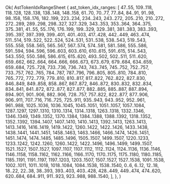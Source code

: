Ok(
    AstTokenIdxRangeSheet {
        ast_token_idx_ranges: [
            47..55,
            109..118,
            118..128,
            128..138,
            138..148,
            148..158,
            61..70,
            70..77,
            77..84,
            84..91,
            91..98,
            98..158,
            158..176,
            182..199,
            223..234,
            234..243,
            243..272,
            205..210,
            210..272,
            272..289,
            289..298,
            298..327,
            327..329,
            343..353,
            353..364,
            364..375,
            375..381,
            41..55,
            55..176,
            176..199,
            199..329,
            329..381,
            381..383,
            383..393,
            395..397,
            397..399,
            399..401,
            401..403,
            417..428,
            442..449,
            463..474,
            511..514,
            519..522,
            522..524,
            524..531,
            531..538,
            538..543,
            519..543,
            555..558,
            558..565,
            565..567,
            567..574,
            574..581,
            581..586,
            555..586,
            591..594,
            594..596,
            596..603,
            603..610,
            610..615,
            591..615,
            514..543,
            543..550,
            550..586,
            586..615,
            615..620,
            493..502,
            502..511,
            511..620,
            659..662,
            662..664,
            664..666,
            666..673,
            673..679,
            679..684,
            634..659,
            659..684,
            725..728,
            733..736,
            736..743,
            743..745,
            745..752,
            752..757,
            733..757,
            762..765,
            784..787,
            787..796,
            796..805,
            805..810,
            784..810,
            765..772,
            772..779,
            779..810,
            810..817,
            817..822,
            762..822,
            827..830,
            846..849,
            849..858,
            858..867,
            867..872,
            846..872,
            830..832,
            832..834,
            834..841,
            841..872,
            872..877,
            827..877,
            882..885,
            885..887,
            887..894,
            894..901,
            901..906,
            882..906,
            728..757,
            757..822,
            822..877,
            877..906,
            906..911,
            707..716,
            716..725,
            725..911,
            935..943,
            943..952,
            952..961,
            961..988,
            1025..1036,
            1036..1045,
            1045..1051,
            1051..1057,
            1057..1084,
            1287..1297,
            1297..1310,
            1310..1314,
            1314..1318,
            1263..1318,
            1332..1346,
            1346..1349,
            1349..1352,
            1370..1384,
            1384..1388,
            1388..1392,
            1318..1352,
            1352..1392,
            1394..1407,
            1407..1410,
            1410..1413,
            1392..1413,
            1263..1413,
            1413..1416,
            1416..1419,
            1419..1422,
            1260..1422,
            1422..1426,
            1433..1438,
            1438..1441,
            1441..1451,
            1458..1463,
            1463..1466,
            1466..1474,
            1426..1451,
            1451..1474,
            1474..1485,
            1485..1496,
            1505..1507,
            1499..1507,
            1220..1233,
            1233..1242,
            1242..1260,
            1260..1422,
            1422..1496,
            1496..1499,
            1499..1507,
            1521..1527,
            1507..1527,
            1097..1107,
            1107..1112,
            1112..1124,
            1124..1136,
            1136..1146,
            1146..1158,
            1158..1162,
            1162..1166,
            1166..1170,
            1170..1175,
            1175..1180,
            1180..1185,
            1185..1191,
            1191..1197,
            1197..1203,
            1203..1507,
            1507..1527,
            1527..1538,
            1091..1538,
            1002..1011,
            1011..1018,
            1018..1084,
            1084..1538,
            1538..1540,
            0..6,
            6..12,
            12..18,
            18..22,
            22..38,
            38..393,
            393..403,
            403..428,
            428..449,
            449..474,
            474..620,
            620..684,
            684..911,
            911..923,
            923..988,
            988..1540,
        ],
    },
)